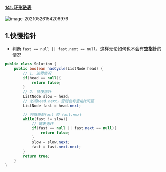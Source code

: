 #### [141. 环形链表](https://leetcode-cn.com/problems/linked-list-cycle/)

![image-20210526154206976](https://raw.githubusercontent.com/TWDH/Leetcode-From-Zero/pictures/img/image-20210526154206976.png)

## 1.快慢指针

* 判断 `fast == null || fast.next == null`，这样无论如何也不会有**空指针**的情况

```java
public class Solution {
    public boolean hasCycle(ListNode head) {
        // 1. 边界情况
        if(head == null){
            return false;
        }
        // 2. 快慢指针
        ListNode slow = head;
        // 必须head.next，否则会有空指针问题
        ListNode fast = head.next;

        // 判断当前fast 和 fast.next
        while(fast != slow){
            // 链表无环
            if(fast == null || fast.next == null){
                return false;
            }
            slow = slow.next;
            fast = fast.next.next;
        }
        return true;
    }
}
```























